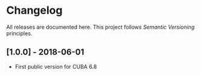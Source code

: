 # Changelog

All releases are documented here. This project follows *Semantic Versioning* principles.

## [1.0.0] - 2018-06-01

- First public version for CUBA 6.8